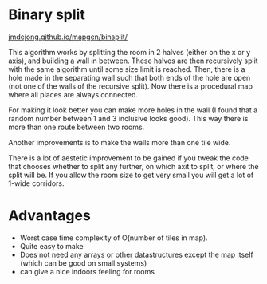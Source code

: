 # Binary split

[jmdejong.github.io/mapgen/binsplit/](https://jmdejong.github.io/mapgen/binsplit/)

This algorithm works by splitting the room in 2 halves (either on the x or y axis), and building a wall in between.
These halves are then recursively split with the same algorithm until some size limit is reached.
Then, there is a hole made in the separating wall such that both ends of the hole are open (not one of the walls of the recursive split).
Now there is a procedural map where all places are always connected.

For making it look better you can make more holes in the wall (I found that a random number between 1 and 3 inclusive looks good).
This way there is more than one route between two rooms.

Another improvements is to make the walls more than one tile wide.

There is a lot of aestetic improvement to be gained if you tweak the code that chooses whether to split any further, on which axit to split, or where the split will be.
If you allow the room size to get very small you will get a lot of 1-wide corridors.

# Advantages

- Worst case time complexity of O(number of tiles in map).
- Quite easy to make
- Does not need any arrays or other datastructures except the map itself (which can be good on small systems)
- can give a nice indoors feeling for rooms

